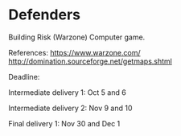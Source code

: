 # Defenders
Building Risk (Warzone) Computer game. 


References:
https://www.warzone.com/
http://domination.sourceforge.net/getmaps.shtml

Deadline:

Intermediate delivery 1: Oct 5 and 6

Intermediate delivery 2: Nov 9 and 10

Final delivery 1: Nov 30 and Dec 1
